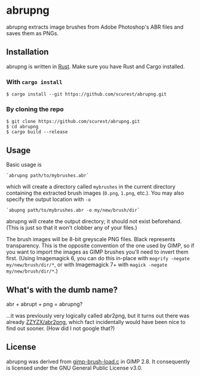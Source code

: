 # abrupng

abrupng extracts image brushes from Adobe Photoshop's ABR files and saves them as PNGs.

## Installation

abrupng is written in [Rust](https://rust-lang.org/). Make sure you have Rust and Cargo installed.

### With `cargo install`

    $ cargo install --git https://github.com/scurest/abrupng.git

### By cloning the repo

    $ git clone https://github.com/scurest/abrupng.git
    $ cd abrupng
    $ cargo build --release

## Usage

Basic usage is

    `abrupng path/to/mybrushes.abr`

which will create a directory called `mybrushes` in the current directory containing the extracted brush images (`0.png`, `1.png`, etc.). You may also specify the output location with `-o`

    `abupng path/to/mybrushes.abr -o my/new/brush/dir`

abrupng will create the output directory; it should not exist beforehand. (This is just so that it won't clobber any of your files.)

The brush images will be 8-bit greyscale PNG files. Black represents transparency. This is the opposite convention of the one used by GIMP, so if you want to import the images as GIMP brushes you'll need to invert them first. (Using Imagemagick 6, you can do this in-place with `mogrify -negate my/new/brush/dir/*`, or with Imagemagick 7+ with `magick -negate my/new/brush/dir/*`.)

## What's with the dumb name?

abr + abrupt + png = abrupng?

...it was previously very logically called abr2png, but it turns out there was already [ZZYZX/abr2png](https://github.com/ZZYZX/abr2png), which fact incidentally would have been nice to find out sooner. (How did I not google that?)

## License

abrupng was derived from [gimp-brush-load.c](https://github.com/GNOME/gimp/blob/2275d4b257e9de36f1ac749e591378e58b348754/app/core/gimpbrush-load.c) in GIMP 2.8. It consequently is licensed under the GNU General Public License v3.0.

